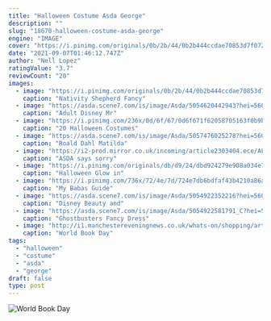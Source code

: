 ```yaml
---
title: "Halloween Costume Asda George"
description: ""
slug: "18670-halloween-costume-asda-george"
engine: "IMAGE"
cover: "https://i.pinimg.com/originals/0b/2b/44/0b2b444ccdae70853d7f0723697b7a44.jpg"
date: "2021-09-07T01:46:12.747Z"
author: "Nell Lopez"
ratingValue: "3.7"
reviewCount: "20"
images:
  - image: "https://i.pinimg.com/originals/0b/2b/44/0b2b444ccdae70853d7f0723697b7a44.jpg"
    caption: "Nativity Shepherd Fancy"
  - image: "https://asda.scene7.com/is/image/Asda/5054620442943?hei=560&qlt=85&fmt=pjpg&resmode=sharp&op_usm=1.1,0.5,0,0&defaultimage=default_details_George_rd"
    caption: "Adult Disney Mr"
  - image: "https://i.pinimg.com/236x/0d/6f/67/0d6f671f62058705163f0b9bc990cfc9--halloween-tricks-halloween-makeup.jpg"
    caption: "20 Halloween Costumes"
  - image: "https://asda.scene7.com/is/image/Asda/5057476025278?hei=560&qlt=85&fmt=pjpg&resmode=sharp&op_usm=1.1,0.5,0,0&defaultimage=default_details_George_rd"
    caption: "Roald Dahl Matilda"
  - image: "https://i2-prod.mirror.co.uk/incoming/article2303404.ece/ALTERNATES/s615/George-from-ASDA-mental-patient-Halloween-fancy-dress-costume.jpg"
    caption: "ASDA says sorry"
  - image: "https://i.pinimg.com/originals/db/d9/24/dbd924279e908a034e7ea7d3e809d502.jpg"
    caption: "Halloween Glow in"
  - image: "https://i.pinimg.com/736x/72/4e/7d/724e7db6bdfaf43b4210a86a62f90021--girls-fancy-dresses-kid-halloween-costumes.jpg"
    caption: "My Babas Guide"
  - image: "https://asda.scene7.com/is/image/Asda/5054922352216?hei=560&qlt=85&fmt=pjpg&resmode=sharp&op_usm=1.1,0.5,0,0&defaultimage=default_details_George_rd"
    caption: "Disney Beauty and"
  - image: "https://asda.scene7.com/is/image/Asda/5054922581791_C?hei=560&qlt=85&fmt=pjpg&resmode=sharp&op_usm=1.1,0.5,0,0&defaultimage=default_details_George_rd"
    caption: "Ghostbusters Fancy Dress"
  - image: "http://i1.manchestereveningnews.co.uk/whats-on/shopping/article10948594.ece/ALTERNATES/s615b/61sTmDw68L_SL1500_.jpg"
    caption: "World Book Day"
tags:
  - "halloween"
  - "costume"
  - "asda"
  - "george"
draft: false
type: post
---
```



![World Book Day](http://i1.manchestereveningnews.co.uk/whats-on/shopping/article10948594.ece/ALTERNATES/s615b/61sTmDw68L_SL1500_.jpg "World Book Day")


<!--inArticleAds-->

<!--galleryOne-->


<!--inArticleAds-->

<!--galleryTwo-->


<!--galleryThree-->


